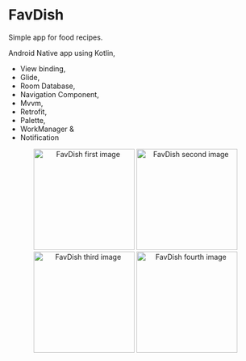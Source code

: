 # **FavDish**
Simple app for food recipes.

Android Native app using Kotlin,
- View binding,
- Glide,
- Room Database,
- Navigation Component,
- Mvvm,
- Retrofit,
- Palette,
- WorkManager &
- Notification


<p align="center">
  
   <img width="200" src="https://user-images.githubusercontent.com/70924560/150891081-de85bfd1-9cac-4124-ad1e-3ceaddcc52b2.png" alt="FavDish first image">
  <img width="200" src="https://user-images.githubusercontent.com/70924560/150891094-50c57d0a-6d7c-4900-a54c-ed7913a2e861.png" alt="FavDish second image">
  <img width="200" src="https://user-images.githubusercontent.com/70924560/150891102-88cce0ca-297f-475c-b1c4-3bb142f2fe05.png" alt="FavDish third image">
  <img width="200" src="https://user-images.githubusercontent.com/70924560/150891120-f72aa846-3a1e-4bb6-ba94-08b5f742f8a1.png" alt="FavDish fourth image">
</p>

